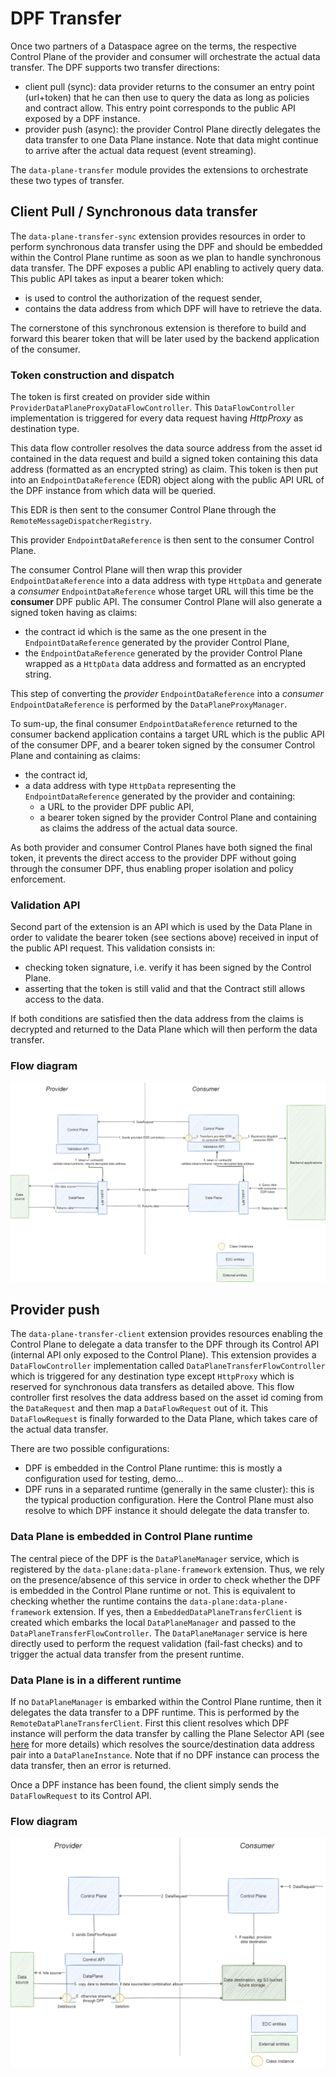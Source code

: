 # DPF Transfer

Once two partners of a Dataspace agree on the terms, the respective Control Plane of the provider and consumer will
orchestrate the actual data transfer. The DPF supports two transfer directions:

- client pull (sync): data provider returns to the consumer an entry point (url+token) that he can then use to query the
  data as long as policies and contract allow. This entry point corresponds to the public API exposed by a DPF instance.
- provider push (async): the provider Control Plane directly delegates the data transfer to one Data Plane instance.
  Note that data might continue to arrive after the actual data request (event streaming).

The `data-plane-transfer` module provides the extensions to orchestrate these two types of transfer.

## Client Pull / Synchronous data transfer

The `data-plane-transfer-sync` extension provides resources in order to perform synchronous data transfer using the DPF
and should be embedded within the Control Plane runtime as soon as we plan to handle synchronous data transfer. The DPF
exposes a public API enabling to actively query data. This public API takes as input a bearer token which:

- is used to control the authorization of the request sender,
- contains the data address from which DPF will have to retrieve the data.

The cornerstone of this synchronous extension is therefore to build and forward this bearer token that will be later
used by the backend application of the consumer.

### Token construction and dispatch

The token is first created on provider side within `ProviderDataPlaneProxyDataFlowController`. This `DataFlowController`
implementation is triggered for every data request having _HttpProxy_ as destination type.

This data flow controller resolves the data source address from the asset id contained in the data request and build a
signed token containing this data address (formatted as an encrypted string) as claim. This token is then put into
an `EndpointDataReference` (EDR) object along with the public API URL of the DPF instance from which data will be
queried.

This EDR is then sent to the consumer Control Plane through the `RemoteMessageDispatcherRegistry`.

This provider `EndpointDataReference` is then sent to the consumer Control Plane.

The consumer Control Plane will then wrap this provider `EndpointDataReference` into a data address with type `HttpData`
and generate a _consumer_ `EndpointDataReference` whose target URL will this time be the **consumer** DPF public API.
The consumer Control Plane will also generate a signed token having as claims:

- the contract id which is the same as the one present in the `EndpointDataReference` generated by the provider Control
  Plane,
- the `EndpointDataReference` generated by the provider Control Plane wrapped as a `HttpData` data address and formatted
  as an encrypted string.

This step of converting the _provider_ `EndpointDataReference` into a _consumer_ `EndpointDataReference` is performed by
the `DataPlaneProxyManager`.

To sum-up, the final consumer `EndpointDataReference` returned to the consumer backend application contains a target URL
which is the public API of the consumer DPF, and a bearer token signed by the consumer Control Plane and containing as
claims:

- the contract id,
- a data address with type `HttpData` representing the `EndpointDataReference` generated by the provider and containing:
    - a URL to the provider DPF public API,
    - a bearer token signed by the provider Control Plane and containing as claims the address of the actual data
      source.

As both provider and consumer Control Planes have both signed the final token, it prevents the direct access to the
provider DPF without going through the consumer DPF, thus enabling proper isolation and policy enforcement.

### Validation API

Second part of the extension is an API which is used by the Data Plane in order to validate the bearer token (see
sections above) received in input of the public API request. This validation consists in:

- checking token signature, i.e. verify it has been signed by the Control Plane.
- asserting that the token is still valid and that the Contract still allows access to the data.

If both conditions are satisfied then the data address from the claims is decrypted and returned to the Data Plane which
will then perform the data transfer.

### Flow diagram

![alt text](../diagrams/data-plane-transfer/data-plane-transfer-sync.png)

## Provider push

The `data-plane-transfer-client` extension provides resources enabling the Control Plane to delegate a data transfer to
the DPF through its Control API (internal API only exposed to the Control Plane). This extension provides
a `DataFlowController` implementation called `DataPlaneTransferFlowController` which is triggered for any destination
type except `HttpProxy` which is reserved for synchronous data transfers as detailed above. This flow controller first
resolves the data address based on the asset id coming from the `DataRequest` and then map a `DataFlowRequest` out of
it. This `DataFlowRequest` is finally forwarded to the Data Plane, which takes care of the actual data transfer.

There are two possible configurations:

- DPF is embedded in the Control Plane runtime: this is mostly a configuration used for testing, demo...
- DPF runs in a separated runtime (generally in the same cluster): this is the typical production configuration. Here
  the Control Plane must also resolve to which DPF instance it should delegate the data transfer to.

### Data Plane is embedded in Control Plane runtime

The central piece of the DPF is the `DataPlaneManager` service, which is registered by
the `data-plane:data-plane-framework` extension. Thus, we rely on the presence/absence of this service in order to check
whether the DPF is embedded in the Control Plane runtime or not. This is equivalent to checking whether the runtime
contains the `data-plane:data-plane-framework` extension. If yes, then a `EmbeddedDataPlaneTransferClient` is created
which embarks the local `DataPlaneManager` and passed to the `DataPlaneTransferFlowController`. The `DataPlaneManager`
service is here directly used to perform the request validation (fail-fast checks) and to trigger the actual data
transfer from the present runtime.

### Data Plane is in a different runtime

If no `DataPlaneManager` is embarked within the Control Plane runtime, then it delegates the data transfer to a DPF
runtime. This is performed by the `RemoteDataPlaneTransferClient`. First this client resolves which DPF instance will
perform the data transfer by calling the Plane Selector API (see [here](dpf_selector.md) for more details) which
resolves the source/destination data address pair into a `DataPlaneInstance`. Note that if no DPF instance can process
the data transfer, then an error is returned.

Once a DPF instance has been found, the client simply sends the `DataFlowRequest` to its Control API.

### Flow diagram

![alt text](../diagrams/data-plane-transfer/data-plane-transfer-client.png) 